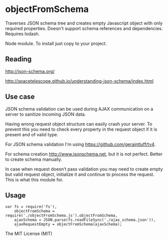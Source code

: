 objectFromSchema
================

Traverses JSON schema tree and creates empty Javascript object with only required properties.
Doesn't support schema references and dependencies. Requires lodash.

Node module. To install just copy to your project.

Reading
--------
http://json-schema.org/

http://spacetelescope.github.io/understanding-json-schema/index.html

Use case
--------
JSON schema validation can be used during AJAX communication on a server to sanitize incoming JSON data.

Having wrong request object structure can easily crash your server. To prevent this you need to check every property in the request object if it is present and of valid type.

For JSON schema validation I'm using https://github.com/geraintluff/tv4.

For schema creation http://www.jsonschema.net, but it is not perfect. Better to create schema manually.

In case when request doesn’t pass validation you may need to create empty but valid request object, initialize it and continue to process the request. This is what this module for.

Usage
-----
```
var fs = require('fs'),
    objectFromSchema = require('./objectFromSchema.js').objectFromSchema,
    ajaxSchema = JSON.parse(fs.readFileSync('./ajax_schema.json')),
    ajaxRequestEmpty = objectFromSchema(ajaxSchema);

```

The MIT License (MIT)
